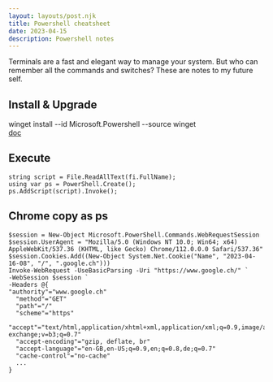 ```yaml
---
layout: layouts/post.njk
title: Powershell cheatsheet
date: 2023-04-15
description: Powershell notes
---
```


Terminals are a fast and elegant way to manage your system.
But who can remember all the commands and switches?
These are notes to my future self.

## Install & Upgrade
winget install --id Microsoft.Powershell --source winget  
[doc](https://learn.microsoft.com/en-us/powershell/scripting/install/installing-powershell-on-windows)

## Execute

```
string script = File.ReadAllText(fi.FullName);
using var ps = PowerShell.Create();
ps.AddScript(script).Invoke();
```

## Chrome copy as ps

```
$session = New-Object Microsoft.PowerShell.Commands.WebRequestSession
$session.UserAgent = "Mozilla/5.0 (Windows NT 10.0; Win64; x64) AppleWebKit/537.36 (KHTML, like Gecko) Chrome/112.0.0.0 Safari/537.36"
$session.Cookies.Add((New-Object System.Net.Cookie("Name", "2023-04-16-08", "/", ".google.ch")))
Invoke-WebRequest -UseBasicParsing -Uri "https://www.google.ch/" `
-WebSession $session `
-Headers @{
"authority"="www.google.ch"
  "method"="GET"
  "path"="/"
  "scheme"="https"
  "accept"="text/html,application/xhtml+xml,application/xml;q=0.9,image/avif,image/webp,image/apng,*/*;q=0.8,application/signed-exchange;v=b3;q=0.7"
  "accept-encoding"="gzip, deflate, br"
  "accept-language"="en-GB,en-US;q=0.9,en;q=0.8,de;q=0.7"
  "cache-control"="no-cache"
  ...
}
```